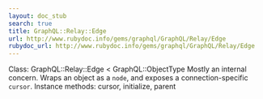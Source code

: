 ```yaml
---
layout: doc_stub
search: true
title: GraphQL::Relay::Edge
url: http://www.rubydoc.info/gems/graphql/GraphQL/Relay/Edge
rubydoc_url: http://www.rubydoc.info/gems/graphql/GraphQL/Relay/Edge
---
```


Class: GraphQL::Relay::Edge < GraphQL::ObjectType
Mostly an internal concern. 
Wraps an object as a `node`, and exposes a connection-specific
`cursor`. 
Instance methods:
cursor, initialize, parent

